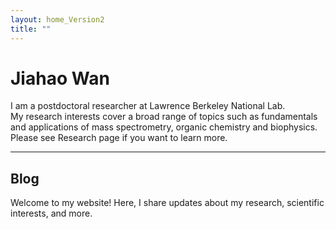 ```yaml
---
layout: home_Version2
title: ""
---
```


# Jiahao Wan

I am a postdoctoral researcher at Lawrence Berkeley National Lab.  
My research interests cover a broad range of topics such as fundamentals and applications of mass spectrometry, organic chemistry and biophysics. Please see Research page if you want to learn more.

---

## Blog

Welcome to my website! Here, I share updates about my research, scientific interests, and more.

<!-- The list of posts will appear below automatically if you create posts in _posts/ -->
